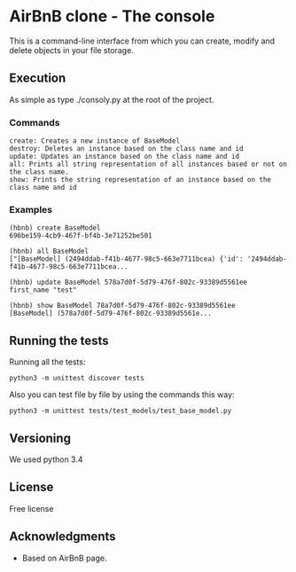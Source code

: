 #  AirBnB clone - The console

This is a command-line interface from which you can create, modify and delete objects in your file storage.

## Execution

As simple as type ./consoly.py at the root of the project.

### Commands

```
create: Creates a new instance of BaseModel
destroy: Deletes an instance based on the class name and id
update: Updates an instance based on the class name and id
all: Prints all string representation of all instances based or not on the class name.
show: Prints the string representation of an instance based on the class name and id
```
### Examples

```
(hbnb) create BaseModel
696be159-4cb9-467f-bf4b-3e71252be501

(hbnb) all BaseModel
["[BaseModel] (2494ddab-f41b-4677-98c5-663e7711bcea) {'id': '2494ddab-f41b-4677-98c5-663e7711bcea...

(hbnb) update BaseModel 578a7d0f-5d79-476f-802c-93389d5561ee first_name "test"

(hbnb) show BaseModel 78a7d0f-5d79-476f-802c-93389d5561ee
[BaseModel] (578a7d0f-5d79-476f-802c-93389d5561e...
```

## Running the tests

Running all the tests:
```
python3 -m unittest discover tests
```

Also you can test file by file by using the commands this way:
```
python3 -m unittest tests/test_models/test_base_model.py
```

## Versioning

We used python 3.4

## License

Free license

## Acknowledgments

- Based on AirBnB page.
